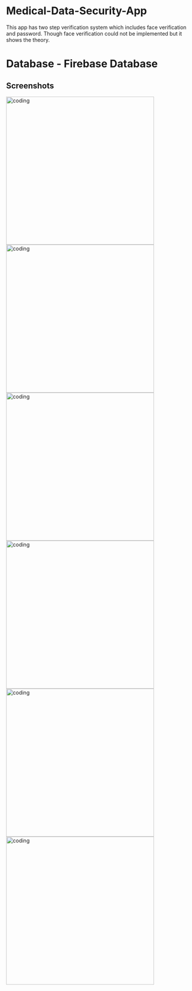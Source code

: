 # Medical-Data-Security-App
This app has two step verification system which includes face verification and password. Though face verification could not be implemented but it shows the theory.

# Database - Firebase Database

## Screenshots


<img alt="coding" width="400" src="https://github.com/Zianur/Medical-Data-Security-App/assets/61393202/8fb16818-0b02-484c-8ed5-4ec02897541d">


<img alt="coding" width="400" src="https://github.com/Zianur/Medical-Data-Security-App/assets/61393202/bfee771c-ba91-4f7c-ae2e-fff87c0cb670">


<img alt="coding" width="400" src="https://github.com/Zianur/Medical-Data-Security-App/assets/61393202/d01bcba2-9cd3-4d44-a79c-c83d6fab003e">


<img alt="coding" width="400" src="https://github.com/Zianur/Medical-Data-Security-App/assets/61393202/a934219a-eae8-4074-b229-7abc5eedc384">



<img alt="coding" width="400" src="https://github.com/Zianur/Medical-Data-Security-App/assets/61393202/8ef00977-621d-44d0-9ce9-71fa060d821f">


<img alt="coding" width="400" src="https://github.com/Zianur/Medical-Data-Security-App/assets/61393202/e829cd7e-3d7f-4ee2-8c8b-f3b129268c96">


